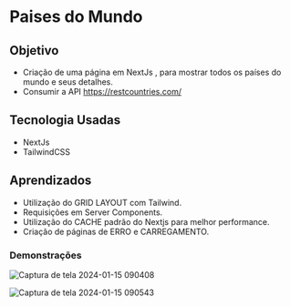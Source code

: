 # Paises do Mundo

## Objetivo
- Criação de uma página em NextJs , para mostrar todos os países do mundo e seus detalhes.
- Consumir a API https://restcountries.com/

## Tecnologia Usadas
- NextJs
- TailwindCSS

## Aprendizados
- Utilização do GRID LAYOUT com Tailwind.
- Requisições em Server Components.
- Utilização do CACHE padrão do Nextjs para melhor performance.
- Criação de páginas de ERRO  e CARREGAMENTO.


### Demonstrações

![Captura de tela 2024-01-15 090408](https://github.com/rafaapcode/paisesDoMundo/assets/83471941/a9cb48eb-2579-4e7a-b104-d6e77906d518)

![Captura de tela 2024-01-15 090543](https://github.com/rafaapcode/paisesDoMundo/assets/83471941/987b9b90-8c7d-424d-a879-a57c73524e45)

